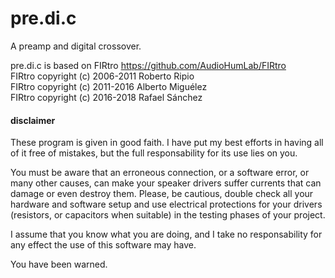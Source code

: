 # pre.di.c
A preamp and digital crossover.

pre.di.c is based on FIRtro https://github.com/AudioHumLab/FIRtro  
FIRtro copyright (c) 2006-2011 Roberto Ripio  
FIRtro copyright (c) 2011-2016 Alberto Miguélez  
FIRtro copyright (c) 2016-2018 Rafael Sánchez  

#### disclaimer

These program is given in good faith. I have put my best efforts in having all of it free of mistakes, but the full responsability for its use lies on you.

You must be aware that an erroneous connection, or a software error, or many other causes, can make your speaker drivers suffer currents that can damage or even destroy them. Please, be cautious, double check all your hardware and software setup and use electrical protections for your drivers (resistors, or capacitors when suitable) in the testing phases of your project.

I assume that you know what you are doing, and I take no responsability for any effect the use of this software may have.

You have been warned.

